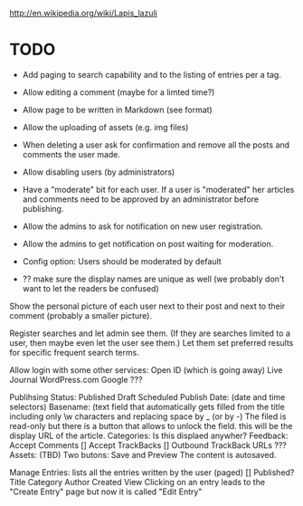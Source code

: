 

http://en.wikipedia.org/wiki/Lapis_lazuli


TODO
=====

- Add paging to search capability and to the listing of entries per a tag.

- Allow editing a comment (maybe for a limted time?)

- Allow page to be written in Markdown (see format)

- Allow the uploading of assets (e.g. img files)

- When deleting a user ask for confirmation
  and remove all the posts and comments the user made.

- Allow disabling users (by administrators)

- Have a "moderate" bit for each user. If a user is "moderated"
  her articles and comments need to be approved by an administrator
  before publishing.

- Allow the admins to ask for notification on new user registration.

- Allow the admins to get notification on post waiting for moderation.

- Config option: Users should be moderated by default

- ?? make sure the display names are unique as well (we probably don't want to let the readers be confused)


Show the personal picture of each user next to their post and next to their
comment (probably a smaller picture).


Register searches and let admin see them. (If they are searches limited to a
user, then maybe even let the user see them.)
Let them set preferred results for specific frequent search terms.


Allow login with some other services:
   Open ID (which is going away)
   Live Journal
   WordPress.com
   Google
   ???



  Publihsing
    Status:
      Published
      Draft
      Scheduled
    Publish Date: (date and time selectors)
    Basename:
      (text field that automatically gets filled from the title
       including only \w characters and replacing space by _ (or by -)
      The filed is read-only but there is a button that allows to unlock
      the field. this will be the display URL of the article.
    Categories:
      Is this displaed anywher?
    Feedback:
      Accept Comments []
      Accept TrackBacks []
      Outbound TrackBack URLs ???
    Assets: (TBD)
Two butons: Save and Preview
  The content is autosaved.


Manage Entries:
  lists all the entries written by the user (paged)
 [] Published? Title  Category Author Created View
 Clicking on an entry leads to the "Create Entry" page
 but now it is called "Edit Entry"

